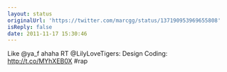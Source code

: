 ```yaml
---
layout: status
originalUrl: 'https://twitter.com/marcgg/status/137190953969655808'
isReply: false
date: 2011-11-17 15:30:46
---
```


Like @ya_f ahaha RT @LilyLoveTigers: Design Coding: http://t.co/MYhXEB0X #rap
